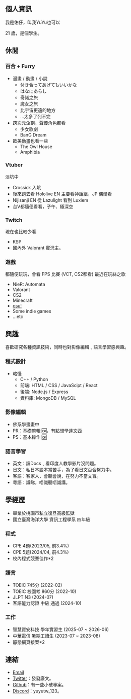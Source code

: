 ## 個人資訊
我是佑仔，叫我YuYu也可以

21 歲，是個學生。

## 休閒

### 百合 + Furry
* 漫畫 / 動畫 / 小說
  * 付き合ってあげてもいいかな
  * はなにあらし
  * 奇諾之旅
  * 魔女之旅
  * 比宇宙更遠的地方
  * ...太多了列不完
* 跨次元企劃，聲優角色都看
  * 少女歌劇
  * BanG Dream
* 歐美動畫也看一些
  * The Owl House
  * Amphibia
### Vtuber
淡坑中
* Crossick 入坑
* 後來跑去看 Hololive EN 主要看神話組，JP 偶爾看
* Nijisanji EN 從 Lazulight 看到 Luxiem
* 台V都隨便看看，子午、極深空
### Twitch
現在也比較少看
* KSP
* 國內外 Valorant 實況主。
### 遊戲
都隨便玩玩，會看 FPS 比賽 (VCT, CS2都看)
最近在玩絲之歌
* NieR: Automata
* Valorant
* CS2
* Minecraft
* [osu!](https://osu.ppy.sh/users/11899147)
* Some indie games
* ...etc

## 興趣
喜歡研究各種資訊技術，同時也對影像編輯﹑語言學習感興趣。

### 程式設計
* 略懂
  * C++ / Python
  * 前端: HTML / CSS / JavaScipt / React
  * 後端: Node.js / Express
  * 資料庫: MongoDB / MySQL

### 影像編輯
* 佛系學畫畫中
* PR：基礎剪輯 🆗，有點想學達文西
* PS：基本操作 🆗

### 語言學習
* 英文：讀Docs﹑看印度人教學影片沒問題。
* 日文：私日本語本當苦手，為了看日文百合努力中。
* 客語：客家人，會聽會說，在努力不當文盲。
* 粵語：識睇，唔識聽唔識講。
    
## 學經歷
* 畢業於桃園市私立復旦高級監獄
* 國立臺灣海洋大學 資訊工程學系 四年級
### 程式
* CPE 4題(2023/05, 前3.4%)
* CPE 5題(2024/04, 前4.3%)
* 校內程式競賽佳作*2
### 語言
* TOEIC 745分 (2022-02)
* TOEIC 校園考 860分 (2022-10)
* JLPT N3 (2024-07)
* 客語能力認證 中級 通過 (2024-10)
### 工作
* 智慧資安科技 學年實習生 (2025-07 ~ 2026-06)
* 中華電信 暑期工讀生 (2023-07 ~ 2023-08)
* 靜態網頁接案*2


## 連結

* [Email](mailto:yuyutw878787@gmail.com)
* [Twitter](https://twitter.com/@yutw_yu)：發發廢文。
* [Github](https://github.com/yuyutw123)：有一些小破專案。
* [Discord](https://discord.gg/tQBwTvYutb)：yuyutw_123。
